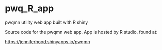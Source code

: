 # pwq_R_app
pwqmn utility web app built with R shiny

Source code for the pwqmn web app. App is hosted by R studio, found at:

https://jenniferhood.shinyapps.io/pwqmn
